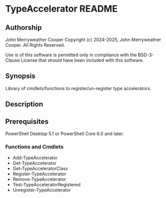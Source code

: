 # TypeAccelerator README

## Authorship

John Merryweather Cooper
Copyright (c) 2024-2025, John Merryweather Cooper.  All Rights Reserved.

Use is of this software is permitted only in compliance with the BSD-3-Clause License that should have been included with this software.

## Synopsis

Library of cmdlets/functions to register/un-register type accelerators.

## Description

## Prerequisites

PowerShell Desktop 5.1 or PowerShell Core 6.0 and later.

### Functions and Cmdlets

* Add-TypeAccelerator
* Get-TypeAccelerator
* Get-TypeAcceleratorClass
* Register-TypeAccelerator
* Remove-TypeAccelerator
* Test-TypeAcceleratorRegistered
* Unregister-TypeAccelerator
